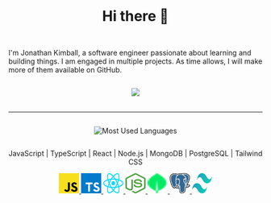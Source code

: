 <div align="center" style="padding: 1em 0em 1em 0em">

# Hi there 👋

</div>

I'm Jonathan Kimball, a software engineer passionate about learning and building
things. I am engaged in multiple projects. As time allows, I will make more of
them available on GitHub.

<!-- I'm also looking for a job. If you're interested in hiring me, 
please reach out to me at -->

<div align="center" style="padding: 1em 0em 1em 0em">

  <img src="https://github-readme-streak-stats-seven-eta.vercel.app?user=JAKimball&theme=garden&card_width=840&background=30%2C447B43%2C295a28&border=355535&currStreakLabel=6AFF00&dates=6AFF00&sideLabels=6AFF00&fire=6AFF00&stroke=6AFF00">

  <!--  -->

</div>

---

<!-- Dark/Light test  -->

<div align="center" style="padding: 1em 0em 1em 0em">

<!-- #gh-light-mode-only and #gh-dark-mode-only are depreciated. 
Updated to use <picture> element instead.
(see: https://docs.github.com/en/get-started/writing-on-github/getting-started-with-writing-and-formatting-on-github/basic-writing-and-formatting-syntax#specifying-the-theme-an-image-is-shown-to) -->

<picture>
  <source media="(prefers-color-scheme: dark)" srcset="https://github-readme-stats.vercel.app/api/top-langs/?username=JAKimball&layout=compact&langs_count=8&theme=dark">
  <source media="(prefers-color-scheme: light)" srcset="https://github-readme-stats.vercel.app/api/top-langs/?username=JAKimball&layout=compact&langs_count=8&theme=light">
  <img alt="Most Used Languages" src="https://github-readme-stats.vercel.app/api/top-langs/?username=JAKimball&layout=compact&langs_count=8&theme=dark">
</picture>

</div>

<div align="center">

  JavaScript | TypeScript | React | Node.js | MongoDB | PostgreSQL | Tailwind CSS

  <!-- TODO: Make links open on separate tabs -->

  <a target="_blank" rel="noopener noreferrer" href="https://developer.mozilla.org/en-US/docs/Web/JavaScript">
    <img src="./assets/javascript.svg" alt="JavaScript" title="JavaScript"
    width="40" height="40" style="max-width: 100%;">
  </a>
  <a target="_blank" rel="noopener noreferrer" href="https://www.typescriptlang.org/">
    <img src="./assets/typescript-icon.svg" alt="TypeScript" title="TypeScript"
    width="40" height="40" style="max-width: 100%;">
  </a>
  <a target="_blank" rel="noopener noreferrer" href="https://react.dev/">
    <img src="./assets/react.svg" alt="React" title="React"
    width="40" height="40" style="max-width: 100%;">
  </a>
  <a target="_blank" rel="noopener noreferrer" href="https://nodejs.org/en/">
    <img src="./assets/nodejs-icon.svg" alt="Node.js" title="Node.js"
    width="40" height="40" style="max-width: 100%;">
  </a>
  <a target="_blank" rel="noopener noreferrer" href="https://www.mongodb.com/">
    <img src="./assets/mongodb.svg" alt="MongoDB" title="MongoDB"
    width="40" height="40" style="max-width: 100%;">
  </a>
  <a target="_blank" rel="noopener noreferrer" href="https://www.postgresql.org/">
    <img src="./assets/postgresql.svg" alt="PostgreSQL" title="PostgreSQL"
    width="40" height="40" style="max-width: 100%;">
  </a>
  <a target="_blank" rel="noopener noreferrer" href="https://tailwindcss.com/">
    <img src="./assets/tailwindcss-icon.svg" alt="TailwindCSS" title="TailwindCSS"
    width="40" height="40" style="max-width: 100%;">
  </a>
</div>

<!-- Linkedin badges -->
<!-- Commented out unless we can find a way to get the JS to run. 
Probably not possible in GitHub markdown for security reasons, 
but we can use it elsewhere. -->

<!-- <div class="badge-base LI-profile-badge" data-locale="en_US" data-size="medium"
  data-theme="light" data-type="VERTICAL" data-vanity="jonathan-kimball" data-version="v1">
  <a class="badge-base__link LI-simple-link" href="https://www.linkedin.com/in/jonathan-kimball?trk=profile-badge">
    Jonathan Kimball
  </a>
</div>
<div class="badge-base LI-profile-badge" data-locale="en_US" data-size="medium"
  data-theme="dark" data-type="VERTICAL" data-vanity="jonathan-kimball" data-version="v1">
  <a class="badge-base__link LI-simple-link" href="https://www.linkedin.com/in/jonathan-kimball?trk=profile-badge">
    Jonathan Kimball
  </a>
</div>

<script src="./src/linkedin/render-badges.js" async defer type="text/javascript"></script> -->
<!-- <script src="https://platform.linkedin.com/badges/js/profile.js" async defer type="text/javascript"></script> -->

<!-- 
[![Jonathan Kimball's GitHub stats-Dark](https://github-readme-stats.vercel.app/api?username=JAKimball&show_icons=true&theme=dark#gh-dark-mode-only)](https://github.com/anuraghazra/github-readme-stats#gh-dark-mode-only)
[![Jonathan Kimball's GitHub stats-Light](https://github-readme-stats.vercel.app/api?username=JAKimball&show_icons=true&theme=default#gh-light-mode-only)](https://github.com/anuraghazra/github-readme-stats#gh-light-mode-only) -->

<!--
**JAKimball/JAKimball** is a ✨ _special_ ✨ repository because its `README.md` 
(this file) appears on your GitHub profile.

Here are some ideas to get you started:

- 🔭 I’m currently working on ...
- 🌱 I’m currently learning ...
- 👯 I’m looking to collaborate on ...
- 🤔 I’m looking for help with ...
- 💬 Ask me about ...
- 📫 How to reach me: ...
- 😄 Pronouns: ...
- ⚡ Fun fact: ...
-->
